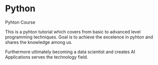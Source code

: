 # Python
Pyhton Course 

This is a pyhton tutorial which covers from basic to advanced level programming techniques. Goal is to achieve the excelence in pyhton and shares the knowledge among us. 

Furthermore ultimately becoming a data scientist and creates AI Applications serves the technology field.
